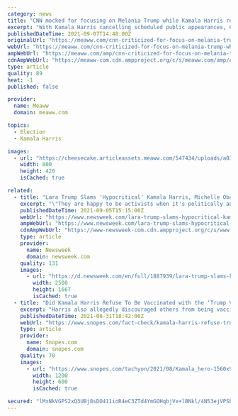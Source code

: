 ```yaml
---
category: news
title: "CNN mocked for focusing on Melania Trump while Kamala Harris remains AWOL"
excerpt: "With Kamala Harris cancelling scheduled public appearances, CNN choosing to focus on Melania Trump angered viewers"
publishedDateTime: 2021-09-07T14:48:00Z
originalUrl: "https://meaww.com/cnn-criticized-for-focus-on-melania-trump-when-kamala-harris-is-awol-reactions"
webUrl: "https://meaww.com/cnn-criticized-for-focus-on-melania-trump-when-kamala-harris-is-awol-reactions"
ampWebUrl: "https://meaww.com/amp/cnn-criticized-for-focus-on-melania-trump-when-kamala-harris-is-awol-reactions"
cdnAmpWebUrl: "https://meaww-com.cdn.ampproject.org/c/s/meaww.com/amp/cnn-criticized-for-focus-on-melania-trump-when-kamala-harris-is-awol-reactions"
type: article
quality: 89
heat: -1
published: false

provider:
  name: Meaww
  domain: meaww.com

topics:
  - Election
  - Kamala Harris

images:
  - url: "https://cheesecake.articleassets.meaww.com/547434/uploads/a03606c0-0fe7-11ec-8688-b9e084cb4afb_800_420.png"
    width: 800
    height: 420
    isCached: true

related:
  - title: "Lara Trump Slams 'Hypocritical' Kamala Harris, Michelle Obama for Silence on Afghan Women"
    excerpt: "\"They are happy to be activists when it's politically advantageous,\" Donald Trump's daughter-in-law said on Fox News."
    publishedDateTime: 2021-09-05T15:15:00Z
    webUrl: "https://www.newsweek.com/lara-trump-slams-hypocritical-kamala-harris-michelle-obama-silence-afghan-women-1626238"
    ampWebUrl: "https://www.newsweek.com/lara-trump-slams-hypocritical-kamala-harris-michelle-obama-silence-afghan-women-1626238?amp=1"
    cdnAmpWebUrl: "https://www-newsweek-com.cdn.ampproject.org/c/s/www.newsweek.com/lara-trump-slams-hypocritical-kamala-harris-michelle-obama-silence-afghan-women-1626238?amp=1"
    type: article
    provider:
      name: Newsweek
      domain: newsweek.com
    quality: 131
    images:
      - url: "https://d.newsweek.com/en/full/1887939/lara-trump-slams-kamala-harris-michelle-obama.jpg"
        width: 2500
        height: 1667
        isCached: true
  - title: "Did Kamala Harris Refuse To Be Vaccinated with the ‘Trump Vaccine’?"
    excerpt: "Harris also allegedly discouraged others from being vaccinated against COVID-19 during the 2020 election campaign."
    publishedDateTime: 2021-08-31T18:42:00Z
    webUrl: "https://www.snopes.com/fact-check/kamala-harris-refuse-trump-vaccine/"
    type: article
    provider:
      name: Snopes.com
      domain: snopes.com
    quality: 70
    images:
      - url: "https://www.snopes.com/tachyon/2021/08/Kamala_hero-1560x936-1-e1630430333267.jpeg"
        width: 1200
        height: 600
        isCached: true

secured: "lMxNkVGPS2xQ3UBj8sDO411ioR4eC3ZTd4YmGOHqbjVx+lBNkl/4N53ejVPSbXHhzPgQx678D8OFXN6SyXvEuUrcOBOBkeTwmwf0IwzvAsIm+5AkhgbLpcNDTudNYrluTPbWjzJhkSENz+bX8xd9Enp/B2QjLaKbAJ5vuQV9y+FXn7+LRYwQ7p2iG7itK3VRWzTBbE8HYOA9hOUUzv3JP4tHvVyDqkV/kDUbHqg1y7kGUkFwwKn70XZ8JkdF66LdEZ1+ObH4n8jz3/sOmfe0hJmDt8aMcFDoIr+J39Fj5A3QDXtJB+Pb8pDCMnrz4XrncOXyJi+HyhDOgl7dVC6ji9+DhaGUqIY9cTI+hvY2Y9E=;4Cphfd16rUNjk51eD2UhXw=="
---
```


